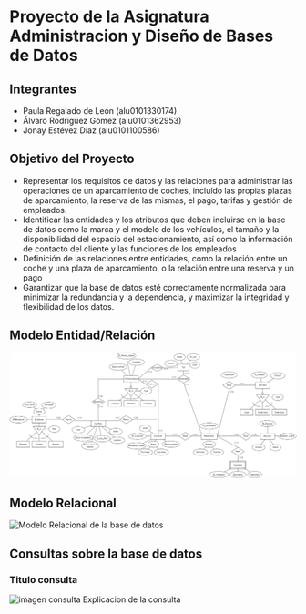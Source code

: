 # Proyecto de la Asignatura Administracion y Diseño de Bases de Datos

## Integrantes
 - Paula Regalado de León (alu0101330174)
 - Álvaro Rodríguez Gómez (alu0101362953)
 - Jonay Estévez Díaz (alu0101100586)
 
## Objetivo del Proyecto
 - Representar los requisitos de datos y las relaciones para administrar las operaciones de un aparcamiento de coches, incluído las propias plazas de aparcamiento, la reserva de las mismas, el pago, tarifas y gestión de empleados.
 - Identificar las entidades y los atributos que deben incluirse en la base de datos como la marca y el modelo de los vehículos, el tamaño y la disponibilidad del espacio del estacionamiento, así como la información de contacto del cliente y las funciones de los empleados
 - Definición de las relaciones entre entidades, como la relación entre un coche y una plaza de aparcamiento, o la relación entre una reserva y un pago
 - Garantizar que la base de datos esté correctamente normalizada para minimizar la redundancia y la dependencia, y maximizar la integridad y flexibilidad de los datos.


## Modelo Entidad/Relación
![Modelo Entidad relacion de la base de datos](https://github.com/alu0101100586/Proyecto_BBDD/blob/main/image/Modelo_Entidad_Relacion_Parking.png)

## Modelo Relacional
![Modelo Relacional de la base de datos]()

## Consultas sobre la base de datos
### Titulo consulta
![imagen consulta]()
Explicacion de la consulta

